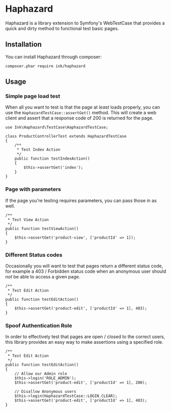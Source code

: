 Haphazard
=========

Haphazard is a library extension to Symfony's WebTestCase that provides a quick
and dirty method to functional test basic pages.

Installation
------------

You can install Haphazard through composer:

    composer.phar require ink/haphazard

Usage
-----

### Simple page load test

When all you want to test is that the page at *least* loads properly, you can
use the `HaphazardTestCase::assertGet()` method. This will create a web client
and assert that a response code of 200 is returned for the page.

    use Ink\Haphazard\TestCase\HaphazardTestCase;

    class ProductControllerTest extends HaphazardTestCase
    {
        /**
         * Test Index Action
         */
        public function testIndexAction()
        {
            $this->assertGet('index');
        }
    }

### Page with parameters

If the page you're testing requires parameters, you can pass those in as well.

    /**
     * Test View Action
     */
    public function testViewAction()
    {
        $this->assertGet('product-view', ['productId' => 1]);
    }

### Different Status codes

Occasionally you will want to test that pages return a different status code,
for example a 403 / Forbidden status code when an anonymous user should *not*
be able to access a given page.

    /**
     * Test Edit Action
     */
    public function testEditAction()
    {
        $this->assertGet('product-edit', ['productId' => 1], 403);
    }

### Spoof Authentication Role

In order to effectively test that pages are open / closed to the correct users,
this library provides an easy way to make assertions using a specified role.

    /**
     * Test Edit Action
     */
    public function testEditAction()
    {
        // Allow our Admin role
        $this->login('ROLE_ADMIN');
        $this->assertGet('product-edit', ['productId' => 1], 200);

        // Disallow Anonymous users
        $this->login(HaphazardTestCase::LOGIN_CLEAR);
        $this->assertGet('product-edit', ['productId' => 1], 403);
    }
